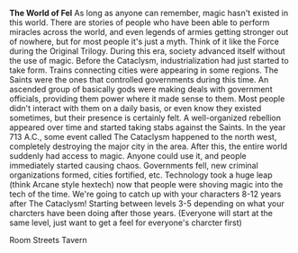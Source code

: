 **The World of Fel** As long as anyone can remember, magic hasn't existed in this world. There are stories of people who have been able to perform miracles across the world, and even legends of armies getting stronger out of nowhere, but for most people it's just a myth. Think of it like the Force during the Original Trilogy. During this era, society advanced itself without the use of magic. Before the Cataclysm, industrialization had just started to take form. Trains connecting cities were appearing in some regions. The Saints were the ones that controlled governments during this time. An ascended group of basically gods were making deals with government officials, providing them power where it made sense to them. Most people didn't interact with them on a daily basis, or even know they existed sometimes, but their presence is certainly felt. A well-organized rebellion appeared over time and started taking stabs against the Saints. In the year 713 A.C., some event called The Cataclysm happened to the north west, completely destroying the major city in the area. After this, the entire world suddenly had access to magic. Anyone could use it, and people immediately started causing chaos. Governments fell, new criminal organizations formed, cities fortified, etc. Technology took a huge leap (think Arcane style hextech) now that people were shoving magic into the tech of the time. We're going to catch up with your characters 8-12 years after The Cataclysm! Starting between levels 3-5 depending on what your charcters have been doing after those years. (Everyone will start at the same level, just want to get a feel for everyone's charcter first)

Room
Streets
Tavern